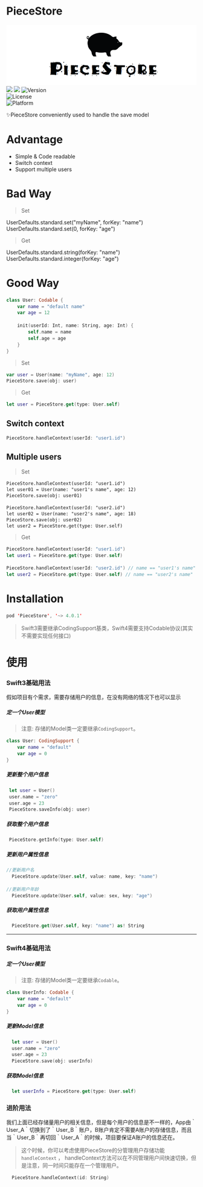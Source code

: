 # PieceStore


![](logo.png)
![](https://travis-ci.org/ZeroFengLee/PieceStore.svg?branch=master)
![](http://img.shields.io/badge/Swift-4-orange.svg)
![Version](https://img.shields.io/cocoapods/v/PieceStore.svg?style=flat)	
![License](https://img.shields.io/cocoapods/l/CmdBluetooth.svg?style=flat)	
![Platform](https://img.shields.io/cocoapods/p/CmdBluetooth.svg?style=flat)

✨PieceStore conveniently used to handle the save model

# Advantage

- Simple & Code readable
- Switch context
- Support multiple users 

# Bad Way

> Set

UserDefaults.standard.set("myName", forKey: "name")
UserDefaults.standard.set(0, forKey: "age")

> Get

UserDefaults.standard.string(forKey: "name")
UserDefaults.standard.integer(forKey: "age")

# Good Way

```swift
class User: Codable {
    var name = "default name"
    var age = 12
    
    init(userId: Int, name: String, age: Int) {
        self.name = name
        self.age = age
    }
}
```

> Set

```swift
var user = User(name: "myName", age: 12)
PieceStore.save(obj: user)
```

> Get

```swift
let user = PieceStore.get(type: User.self)
```

## Switch context

```swift
PieceStore.handleContext(userId: "user1.id")
```

## Multiple users

> Set

```swfit
PieceStore.handleContext(userId: "user1.id")
let user01 = User(name: "user1's name", age: 12)
PieceStore.save(obj: user01)

PieceStore.handleContext(userId: "user2.id")
let user02 = User(name: "user2's name", age: 18)
PieceStore.save(obj: user02)
let user2 = PieceStore.get(type: User.self)
```

> Get

```swift
PieceStore.handleContext(userId: "user1.id")
let user1 = PieceStore.get(type: User.self)

PieceStore.handleContext(userId: "user2.id") // name == "user1's name"
let user2 = PieceStore.get(type: User.self) // name == "user2's name"
```

# Installation

```swift
pod 'PieceStore', '~> 4.0.1'
```

> Swift3需要继承CodingSupport基类，Swift4需要支持Codable协议(其实不需要实现任何接口)

# 使用

### Swift3基础用法

 假如项目有个需求，需要存储用户的信息，在没有网络的情况下也可以显示
 
##### 定一个User模型

 > 注意: 存储的Model类一定要继承`CodingSupport`。   

```swift
class User: CodingSupport {
    var name = "default"
    var age = 0 
}
```

##### 更新整个用户信息

```swift
 let user = User()
 user.name = "zero"
 user.age = 23
 PieceStore.saveInfo(obj: user)
```

##### 获取整个用户信息

```swift
 PieceStore.getInfo(type: User.self)
```

##### 更新用户属性信息

```swift 
//更新用户名
  PieceStore.update(User.self, value: name, key: "name")

//更新用户年龄
  PieceStore.update(User.self, value: sex, key: "age")
```

##### 获取用户属性信息

```swift 
  PieceStore.get(User.self, key: "name") as! String
```

--------
### Swift4基础用法

##### 定一个User模型

 > 注意: 存储的Model类一定要继承`Codable`。   

```swift
class UserInfo: Codable {
    var name = "default"
    var age = 0
}
```

##### 更新Model信息

```swift
  let user = User()
  user.name = "zero"
  user.age = 23
  PieceStore.save(obj: userInfo)
```

##### 获取Model信息

```swift
  let userInfo = PieceStore.get(type: User.self)
```

### 进阶用法

我们上面已经存储量用户的相关信息，但是每个用户的信息是不一样的，App由｀User_A｀切换到了｀User_B｀账户，B账户肯定不需要A账户的存储信息，而且当｀User_B｀再切回｀User_A｀的时候，项目要保证A账户的信息还在。
> 这个时候，你可以考虑使用PieceStore的分管理用户存储功能 `handleContext` ， handleContext方法可以在不同管理用户间快速切换，但是注意，同一时间只能存在一个管理用户。
```swift 
  PieceStore.handleContext(id: String)
```
